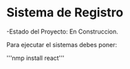 <h1>Sistema de Registro</h1>

-Estado del Proyecto: En Construccion.

Para ejecutar el sistemas debes poner:

'''nmp install react'''
